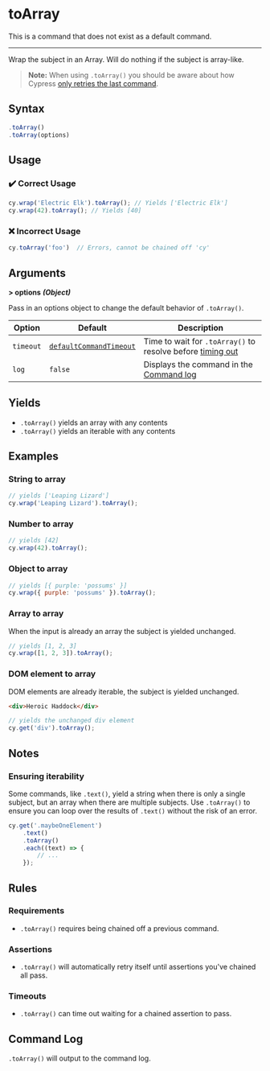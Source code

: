 # toArray

This is a command that does not exist as a default command.

----

Wrap the subject in an Array. Will do nothing if the subject is array-like.

> **Note:** When using `.toArray()` you should be aware about how Cypress [only retries the last command](https://docs.cypress.io/guides/core-concepts/retry-ability.html#Only-the-last-command-is-retried).

## Syntax

```javascript
.toArray()
.toArray(options)
```

## Usage

### :heavy_check_mark: Correct Usage

```javascript
cy.wrap('Electric Elk').toArray(); // Yields ['Electric Elk']
cy.wrap(42).toArray(); // Yields [40]
```

### :x: Incorrect Usage

```javascript
cy.toArray('foo')  // Errors, cannot be chained off 'cy'
```

## Arguments

**> options** ***(Object)***

Pass in an options object to change the default behavior of `.toArray()`.

Option | Default | Description
--- | --- | ---
`timeout` | [`defaultCommandTimeout`](https://docs.cypress.io/guides/references/configuration.html#Timeouts) | Time to wait for `.toArray()` to resolve before [timing out](https://docs.cypress.io/api/commands/then.html#Timeouts)
`log` | `false` | Displays the command in the [Command log](https://docs.cypress.io/guides/core-concepts/test-runner.html#Command-Log)

## Yields

* `.toArray()` yields an array with any contents
* `.toArray()` yields an iterable with any contents

## Examples

### String to array

```javascript
// yields ['Leaping Lizard']
cy.wrap('Leaping Lizard').toArray();
```

### Number to array

```javascript
// yields [42]
cy.wrap(42).toArray();
```

### Object to array

```javascript
// yields [{ purple: 'possums' }]
cy.wrap({ purple: 'possums' }).toArray();
```

### Array to array

When the input is already an array the subject is yielded unchanged.

```javascript
// yields [1, 2, 3]
cy.wrap([1, 2, 3]).toArray();
```

### DOM element to array

DOM elements are already iterable, the subject is yielded unchanged.

```html
<div>Heroic Haddock</div>
```

```javascript
// yields the unchanged div element
cy.get('div').toArray();
```

## Notes

### Ensuring iterability

Some commands, like `.text()`, yield a string when there is only a single subject, but an array when there are multiple subjects. Use `.toArray()` to ensure you can loop over the results of `.text()` without the risk of an error.

```javascript
cy.get('.maybeOneElement')
    .text()
    .toArray()
    .each((text) => {
        // ...
    });
```

## Rules

### Requirements

* `.toArray()` requires being chained off a previous command.

### Assertions

* `.toArray()` will automatically retry itself until assertions you've chained all pass.

### Timeouts

* `.toArray()` can time out waiting for a chained assertion to pass.

## Command Log

`.toArray()` will output to the command log.
